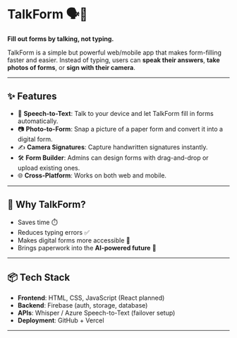 # TalkForm 🗣️📄  
**Fill out forms by talking, not typing.**

TalkForm is a simple but powerful web/mobile app that makes form-filling faster and easier. Instead of typing, users can **speak their answers**, **take photos of forms**, or **sign with their camera**.  

---

## ✨ Features
- 🎤 **Speech-to-Text**: Talk to your device and let TalkForm fill in forms automatically.  
- 📷 **Photo-to-Form**: Snap a picture of a paper form and convert it into a digital form.  
- ✍️ **Camera Signatures**: Capture handwritten signatures instantly.  
- 🛠️ **Form Builder**: Admins can design forms with drag-and-drop or upload existing ones.  
- 🌐 **Cross-Platform**: Works on both web and mobile.  

---

## 🚀 Why TalkForm?
- Saves time ⏱️  
- Reduces typing errors ✅  
- Makes digital forms more accessible 🙌  
- Brings paperwork into the **AI-powered future** 🔮  

---

## 📦 Tech Stack
- **Frontend**: HTML, CSS, JavaScript (React planned)  
- **Backend**: Firebase (auth, storage, database)  
- **APIs**: Whisper / Azure Speech-to-Text (failover setup)  
- **Deployment**: GitHub + Vercel  

---

